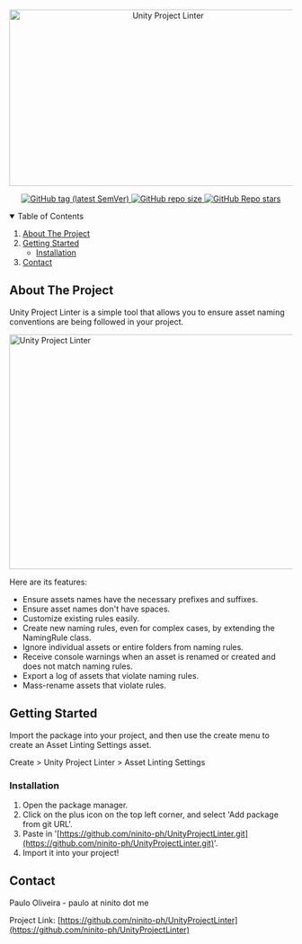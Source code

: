 <!-- PROJECT LOGO -->
<br />
<p align="center">
  <a href="https://github.com/ninito-ph/UnityProjectLinter">
    <img src="https://i.imgur.com/RS1Tymp.png" alt="Unity Project Linter" width="549" height="314">
    <p align="center">
    <img alt="GitHub tag (latest SemVer)" src="https://img.shields.io/github/v/tag/ninito-ph/UnityProjectLinter?label=version&style=for-the-badge">
    <img alt="GitHub repo size" src="https://img.shields.io/github/repo-size/ninito-ph/UnityProjectLinter?label=size&style=for-the-badge">
    <img alt="GitHub Repo stars" src="https://img.shields.io/github/stars/ninito-ph/UnityProjectLinter?style=for-the-badge">
    </p>
  </a>


<!-- TABLE OF CONTENTS -->
<details open="open">
  <summary>Table of Contents</summary>
  <ol>
    <li>
      <a href="#about-the-project">About The Project</a>
    </li>
    <li>
      <a href="#getting-started">Getting Started</a>
      <ul>
        <li><a href="#installation">Installation</a></li>
      </ul>
    </li>
    <li><a href="#contact">Contact</a></li>
  </ol>
</details>



<!-- ABOUT THE PROJECT -->
## About The Project

Unity Project Linter is a simple tool that allows you to ensure asset naming conventions are being followed in your project.
  
<img src="https://i.imgur.com/16zFl1U.gif" alt="Unity Project Linter" width="550" height="418">

Here are its features:
* Ensure assets names have the necessary prefixes and suffixes.
* Ensure asset names don't have spaces.
* Customize existing rules easily.
* Create new naming rules, even for complex cases, by extending the NamingRule class.
* Ignore individual assets or entire folders from naming rules.
* Receive console warnings when an asset is renamed or created and does not match naming rules.
* Export a log of assets that violate naming rules.
* Mass-rename assets that violate rules.



<!-- GETTING STARTED -->
## Getting Started

Import the package into your project, and then use the create menu to create an Asset Linting Settings asset.

Create > Unity Project Linter > Asset Linting Settings


### Installation

1. Open the package manager.
2. Click on the plus icon on the top left corner, and select 'Add package from git URL'.
3. Paste in '[https://github.com/ninito-ph/UnityProjectLinter.git](https://github.com/ninito-ph/UnityProjectLinter.git)'.
4. Import it into your project!


<!-- CONTACT -->
## Contact

Paulo Oliveira - paulo at ninito dot me

Project Link: [https://github.com/ninito-ph/UnityProjectLinter](https://github.com/ninito-ph/UnityProjectLinter)


